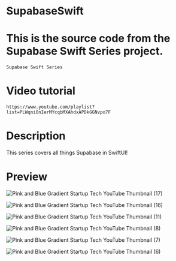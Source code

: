 # SupabaseSwift

# This is the source code from the Supabase Swift Series project.
    Supabase Swift Series

# Video tutorial

    https://www.youtube.com/playlist?list=PLWqniOnIerMYcqbMXAhdxAPDkGGNvpo7F

# Description

This series covers all things Supabase in SwiftUI! 

# Preview

![Pink and Blue Gradient Startup Tech YouTube Thumbnail (17)](https://github.com/MexJason/SupabaseSwift/assets/15134835/9a1ec7bb-cb54-40f3-a7a2-c71bbd649d71)


![Pink and Blue Gradient Startup Tech YouTube Thumbnail (16)](https://github.com/MexJason/SupabaseSwift/assets/15134835/9544685a-fc31-4ceb-bea2-bd044cdc4b04)


![Pink and Blue Gradient Startup Tech YouTube Thumbnail (11)](https://github.com/MexJason/SupabaseSwift/assets/15134835/0ef5b4e8-7723-40e0-952d-e0e7c1dcde7b)


![Pink and Blue Gradient Startup Tech YouTube Thumbnail (8)](https://github.com/MexJason/SupabaseSwift/assets/15134835/839cdcbd-5dff-456b-8a3b-0d26497576ba)


![Pink and Blue Gradient Startup Tech YouTube Thumbnail (7)](https://github.com/MexJason/SupabaseSwift/assets/15134835/ce51abf3-cc1a-4ff8-9c0b-384a4611970b)


![Pink and Blue Gradient Startup Tech YouTube Thumbnail (6)](https://github.com/MexJason/SupabaseSwift/assets/15134835/b559d489-dee4-482b-a61e-4ddde3f547fc)

